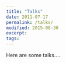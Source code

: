 ```yaml
---
title: "Talks"
date: 2011-07-17
permalink: /talks/
modified: 2015-08-30
excerpt:
tags:
---
```

Here are some talks....
